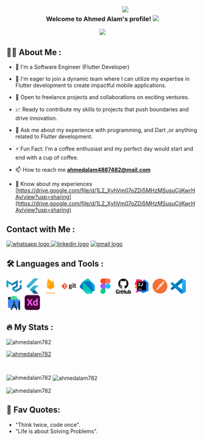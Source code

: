 
<img width="200" align="right" src="https://i.giphy.com/media/v1.Y2lkPTc5MGI3NjExYjN3M3c2Z2FlZHpwN3Z2cTZ5Ynd4ZTQ4NGVia2k3YnF1MW4weThpeiZlcD12MV9pbnRlcm5hbF9naWZfYnlfaWQmY3Q9Zw/dWesBcTLavkZuG35MI/giphy.gif">

<h3 align="center">
  Welcome to Ahmed Alam's profile!
  <img src="https://media.giphy.com/media/hvRJCLFzcasrR4ia7z/giphy.gif" width="28">
</h3>

<!-- Typing SVG by DenverCoder1 - https://github.com/DenverCoder1/readme-typing-svg -->
<p align="center">
  <a href="https://github.com/DenverCoder1/readme-typing-svg"><img src="https://readme-typing-svg.herokuapp.com/?lines=Flutter%20developer;Always%20learning%20new%20things&font=Fira%20Code&center=true&width=440&height=45&color=f75c7e&vCenter=true&size=22"></a>
</p> 

## :woman_technologist: About Me :
- 🏢 I'm a Software Engineer (Flutter Developer) 
- 🚀 I'm eager to join a dynamic team where I can utilize my expertise in Flutter development to create impactful mobile applications.
- 💼 Open to freelance projects and collaborations on exciting ventures.
- 📈 Ready to contribute my skills to projects that push boundaries and drive innovation.
- 💬 Ask me about my experience with programming, and Dart ,or anything related to Flutter development.
- ⚡ Fun Fact: I'm a coffee enthusiast and my perfect day would start and end with a cup of coffee.
- 📫 How to reach me **ahmedalam4887482@mail.com**

- 📄 Know about my experiences [https://drive.google.com/file/d/1L2_XyhVm07oZDi5MHzMSusuCjjKwrHAy/view?usp=sharing](https://drive.google.com/file/d/1L2_XyhVm07oZDi5MHzMSusuCjjKwrHAy/view?usp=sharing)

## Contact with Me :
<div align="left">
  <a href="https://wa.me/+201559555092" target="_blank"> <img src="https://img.shields.io/static/v1?message=WhatsApp&logo=whatsapp&label=&color=0077B5&logoColor=white&labelColor=&style=for-the-badge" height="35" alt="whatsapp logo"  />  </a>
<a href="https://www.linkedin.com/in/ahmedmohamedalam/" target="_blank"><img src="https://img.shields.io/static/v1?message=LinkedIn&logo=linkedin&label=&color=0077B5&logoColor=white&labelColor=&style=for-the-badge" height="35" alt="linkedin logo"  /></a>
 <a href="mailto:ahmedalam4887482@mail.com" target="_blank"><img src="https://img.shields.io/static/v1?message=Gmail&logo=gmail&label=&color=D14836&logoColor=white&labelColor=&style=for-the-badge" height="35" alt="gmail logo"  />
 </a>
</div>

## :hammer_and_wrench: Languages and Tools :

<div>
  <img src="https://github.com/devicons/devicon/blob/master/icons/materialui/materialui-original.svg" title="Material UI" alt="Material UI" width="40" height="40"/>&nbsp;
  <img src="https://github.com/devicons/devicon/blob/master/icons/flutter/flutter-original.svg" title="Flutter" alt="Flutter" width="40" height="40"/>&nbsp;
  <img src="https://github.com/devicons/devicon/blob/master/icons/firebase/firebase-plain-wordmark.svg" title="Firebase" alt="Firebase" width="40" height="40"/>&nbsp;
  <img src="https://github.com/devicons/devicon/blob/master/icons/git/git-original-wordmark.svg" title="Git" **alt="Git" width="40" height="40"/>&nbsp;
  <img src="https://github.com/devicons/devicon/blob/master/icons/dart/dart-original.svg" title="Dart" **alt="Dart" width="40" height="40"/>&nbsp; 
    <img src="https://github.com/devicons/devicon/blob/master/icons/figma/figma-original.svg" title="Figma" **alt="Figma" width="40" height="40"/>&nbsp; 
      <img src="https://github.com/devicons/devicon/blob/master/icons/github/github-original-wordmark.svg" title="Github" **alt="Github" width="40" height="40"/>&nbsp;
        <img src="https://github.com/devicons/devicon/blob/master/icons/intellij/intellij-original.svg" title="Intellij" **alt="Intellij" width="40" height="40"/>&nbsp;
          <img src="https://github.com/devicons/devicon/blob/master/icons/postman/postman-original.svg" title="Postman" **alt="Postman" width="40" height="40"/>&nbsp;
           <img src="https://github.com/devicons/devicon/blob/master/icons/vscode/vscode-original.svg" title="VsCode" **alt="VsCode" width="40" height="40"/>&nbsp;
             <img src="https://github.com/devicons/devicon/blob/master/icons/androidstudio/androidstudio-original.svg" title="AndroidStudio" **alt="AndroidStudio" width="40" height="40"/>&nbsp;
               <img src="https://github.com/devicons/devicon/blob/master/icons/xd/xd-original.svg" title="XD" **alt="XD" width="40" height="40"/>&nbsp;
</div>


## :fire: My Stats :
<p align="left"> <img src="https://komarev.com/ghpvc/?username=ahmedalam782&label=Profile%20views&color=0e75b6&style=flat" alt="ahmedalam782" /> </p>

<p align="left"> <a href="https://github.com/ryo-ma/github-profile-trophy"><img src="https://github-profile-trophy.vercel.app/?username=ahmedalam782&theme=monokai" alt="ahmedalam782" /></a> </p>

<p align="left"> <a href="https://twitter.com/" target="blank"><img src="https://img.shields.io/twitter/follow/?logo=twitter&style=for-the-badge" alt="" /></a> </p>

<p><img align="left" src="https://github-readme-stats.vercel.app/api/top-langs?username=ahmedalam782&show_icons=true&locale=en&layout=compact" alt="ahmedalam782" /></p>

<p>&nbsp;<img align="center" src="https://github-readme-stats.vercel.app/api?username=ahmedalam782&show_icons=true&locale=en" alt="ahmedalam782" /></p>

<p><img align="center" src="https://github-readme-streak-stats.herokuapp.com/?user=ahmedalam782&" alt="ahmedalam782" /></p>






## 💎 Fav Quotes: 
- "Think twice, code once". 
- "Life is about Solving Problems".
